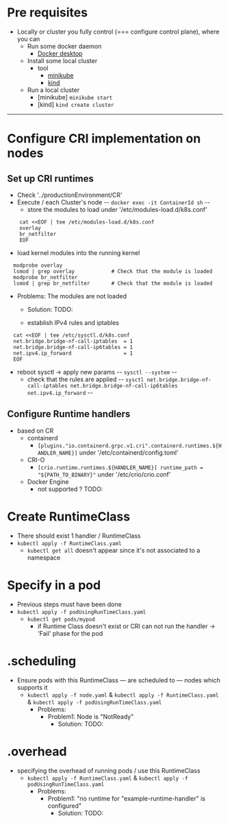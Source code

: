 # Pre requisites
* Locally or cluster you fully control (=== configure control plane), where you can
  * Run some docker daemon
    * [Docker desktop](https://www.docker.com/products/docker-desktop/)
  * Install some local cluster
    * tool
      * [minikube](https://minikube.sigs.k8s.io/docs/start/)
      * [kind](https://kind.sigs.k8s.io/)
  * Run a local cluster
    * [minikube]  `minikube start`
    * [kind] `kind create cluster`

----

# Configure CRI implementation on nodes
## Set up CRI runtimes
* Check '../productionEnvironment/CR'
* Execute / each Cluster's node -- `docker exec -it ContainerId sh` --
  * store the modules to load under '/etc/modules-load.d/k8s.conf'
```   
    cat <<EOF | tee /etc/modules-load.d/k8s.conf
    overlay
    br_netfilter
    EOF
```
  * load kernel modules into the running kernel
```
  modprobe overlay
  lsmod | grep overlay            # Check that the module is loaded
  modprobe br_netfilter
  lsmod | grep br_netfilter       # Check that the module is loaded
```
    
* Problems: The modules are not loaded
  * Solution: TODO:
  
  * establish IPv4 rules and iptables
```
  cat <<EOF | tee /etc/sysctl.d/k8s.conf
  net.bridge.bridge-nf-call-iptables  = 1
  net.bridge.bridge-nf-call-ip6tables = 1
  net.ipv4.ip_forward                 = 1
  EOF
```
  * reboot sysctl -> apply new params  -- `sysctl --system` --
    * check that the rules are applied -- `sysctl net.bridge.bridge-nf-call-iptables net.bridge.bridge-nf-call-ip6tables net.ipv4.ip_forward` --
## Configure Runtime handlers
* based on CR
  * containerd
    * `[plugins."io.containerd.grpc.v1.cri".containerd.runtimes.${HANDLER_NAME}]` under '/etc/containerd/config.toml'
  * CRI-O
    * `[crio.runtime.runtimes.${HANDLER_NAME}] runtime_path = "${PATH_TO_BINARY}"` under '/etc/crio/crio.conf'
  * Docker Engine
    * not supported ? TODO:

# Create RuntimeClass
* There should exist 1 handler / RuntimeClass
* `kubectl apply -f RuntimeClass.yaml`
  * `kubectl get all` doesn't appear since it's not associated to a namespace

# Specify in a pod
* Previous steps must have been done
* `kubectl apply -f podUsingRunTimeClass.yaml`
  * `kubectl get pods/mypod`
    * if Runtime Class doesn't exist or CRI can not run the handler -> 'Fail' phase for the pod

# .scheduling
* Ensure pods with this RuntimeClass — are scheduled to — nodes which supports it
  * `kubectl apply -f node.yaml` & `kubectl apply -f RuntimeClass.yaml` & `kubectl apply -f podUsingRunTimeClass.yaml`
    * Problems:
      * Problem1: Node is "NotReady"
        * Solution: TODO:

# .overhead
* specifying the overhead of running pods / use this RuntimeClass
  * `kubectl apply -f RuntimeClass.yaml` & `kubectl apply -f podUsingRunTimeClass.yaml`
    * Problems:
      * Problem1: "no runtime for "example-runtime-handler" is configured"
        * Solution: TODO: